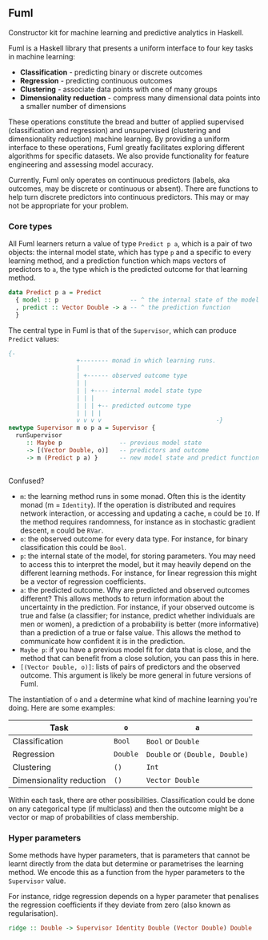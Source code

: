 ## Fuml

Constructor kit for machine learning and predictive analytics in Haskell.

Fuml is a Haskell library that presents a uniform interface to four key 
tasks in machine learning:

* **Classification** - predicting binary or discrete outcomes
* **Regression** - predicting continuous outcomes
* **Clustering** - associate data points with one of many groups
* **Dimensionality reduction** - compress many dimensional data points into a smaller number of dimensions

These operations constitute the bread and butter of applied supervised 
(classification and regression) and unsupervised (clustering and 
dimensionality reduction) machine learning.
By providing a uniform interface to these operations, Fuml greatly facilitates
exploring different algorithms for specific datasets. We also provide 
functionality for feature engineering and assessing model accuracy.

Currently, Fuml only operates on continuous predictors (labels, aka outcomes, 
may be discrete or continuous or absent). There are functions to help turn 
discrete predictors into continuous predictors. This may or may not be 
appropriate for your problem. 

### Core types

All Fuml learners return a value of type `Predict p a`, which is a pair 
of two objects: the internal model state, which has type `p` and a specific to 
every learning method, and a prediction function which maps vectors of 
predictors to `a`, the type which is the predicted outcome for that 
learning method.

```haskell
data Predict p a = Predict
  { model :: p                    -- ^ the internal state of the model
  , predict :: Vector Double -> a -- ^ the prediction function
  }
```

The central type in Fuml is that of the `Supervisor`, which can 
produce `Predict` values:

```haskell
{-
                   +-------- monad in which learning runs.
                   |
                   | +------ observed outcome type
                   | | 
                   | | +---- internal model state type
                   | | | 
                   | | | +-- predicted outcome type
                   | | | |
                   v v v v                                -}
newtype Supervisor m o p a = Supervisor {
  runSupervisor 
     :: Maybe p                -- previous model state
     -> [(Vector Double, o)]   -- predictors and outcome
     -> m (Predict p a) }      -- new model state and predict function
     
```

Confused?

* `m`: the learning method runs in some monad. Often this is the 
  identity monad (m = `Identity`). If the operation is distributed
  and requires network interaction, or accessing and updating a cache, 
  `m` could be `IO`. If the method requires randomness, for instance 
  as in stochastic gradient descent, `m` could be `RVar`.
* `o`: the observed outcome for every data type. For instance, for binary 
  classification this could be `Bool`.
* `p`: the internal state of the model, for storing parameters. You may 
  need to access this to interpret the model, but it may heavily depend on
  the different learning methods. For instance, for linear regression
  this might be a vector of regression coefficients.
* `a`: the predicted outcome. Why are predicted and observed outcomes different? This allows 
  methods to return information about the uncertainty in the prediction. 
  For instance, if your observed outcome is true and false (a classifier; 
  for instance, predict whether individuals are men or women), a prediction
  of a probability is better (more informative) than a prediction of a true 
  or false value. This allows the method to communicate how confident 
  it is in the prediction. 
* `Maybe p`: if you have a previous model fit for data that is close, and the 
  method that can benefit from a close solution, you can pass this in here.
* `[(Vector Double, o)]`: lists of pairs of predictors and the observed 
  outcome. This argument is likely be more general in future versions
  of Fuml.
  
The instantiation of `o` and `a` determine what kind of machine learning 
you're doing. Here are some examples:


| Task          | `o`          | `a`          |
|---------------|--------------|-------------|
| Classification | `Bool`       | `Bool` or `Double` |
| Regression    | `Double`      | `Double` or `(Double, Double)` |
| Clustering    | `()`          | `Int` |
| Dimensionality reduction | `()`   | `Vector Double` | 
  
Within each task, there are other possibilities. Classification 
could be done on any categorical type (if multiclass) and then the outcome
might be a vector or map of probabilities of class membership. 
  
### Hyper parameters

Some methods have hyper parameters, that is parameters that cannot be learnt 
directly from the data but determine or parametrises the learning method. We
encode this as a function from the hyper parameters to the `Supervisor` value.

For instance, ridge regression depends on a hyper parameter that penalises the 
regression coefficients if they deviate from zero (also known as regularisation).

```haskell
ridge :: Double -> Supervisor Identity Double (Vector Double) Double
```
